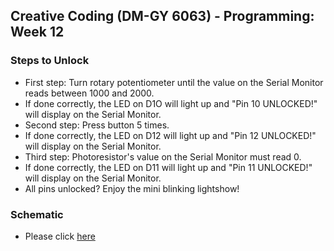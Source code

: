 ## Creative Coding (DM-GY 6063) - Programming: Week 12

### Steps to Unlock
- First step: Turn rotary potentiometer until the value on the Serial Monitor reads between 1000 and 2000.
- If done correctly, the LED on D1O will light up and "Pin 10 UNLOCKED!" will display on the Serial Monitor.
- Second step: Press button 5 times.
- If done correctly, the LED on D12 will light up and "Pin 12 UNLOCKED!" will display on the Serial Monitor.
- Third step: Photoresistor's value on the Serial Monitor must read 0.
- If done correctly, the LED on D11 will light up and "Pin 11 UNLOCKED!" will display on the Serial Monitor.
- All pins unlocked? Enjoy the mini blinking lightshow!

### Schematic
- Please click [here](https://drive.google.com/file/d/16qkK5va5mk5XOiDznp-rpWWEm4-5hVr0/view?usp=sharing)
 
